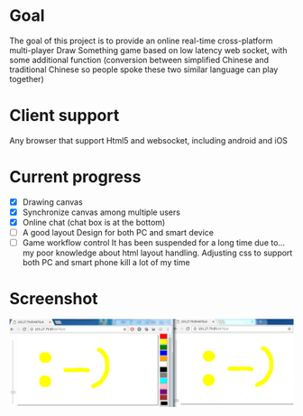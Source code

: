 # Goal
The goal of this project is to provide an online real-time cross-platform multi-player Draw Something game based on low latency
web socket, with some additional function (conversion between simplified Chinese and traditional Chinese so
people spoke these two similar language can play together)

# Client support  
Any browser that support Html5 and websocket, including android and iOS

# Current progress
- [x] Drawing canvas
- [x] Synchronize canvas among multiple users
- [x] Online chat (chat box is at the bottom)
- [ ] A good layout Design for both PC and smart device
- [ ] Game workflow control
It has been suspended for a long time due to... my poor knowledge about html layout handling. Adjusting css
to support both PC and smart phone kill a lot of my time  

# Screenshot  
![screenshot1](docs/screenshot.png)
